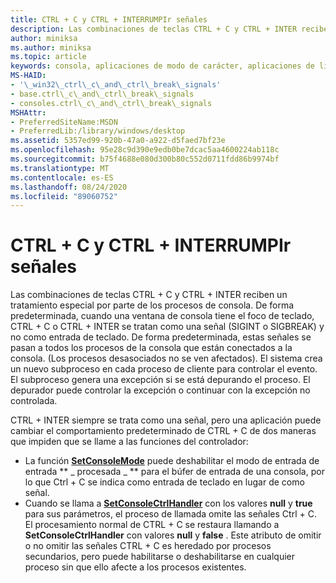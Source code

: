 ```yaml
---
title: CTRL + C y CTRL + INTERRUMPIr señales
description: Las combinaciones de teclas CTRL + C y CTRL + INTER reciben un tratamiento especial por parte de los procesos de consola.
author: miniksa
ms.author: miniksa
ms.topic: article
keywords: consola, aplicaciones de modo de carácter, aplicaciones de línea de comandos, aplicaciones de terminal, API de consola
MS-HAID:
- '\_win32\_ctrl\_c\_and\_ctrl\_break\_signals'
- base.ctrl\_c\_and\_ctrl\_break\_signals
- consoles.ctrl\_c\_and\_ctrl\_break\_signals
MSHAttr:
- PreferredSiteName:MSDN
- PreferredLib:/library/windows/desktop
ms.assetid: 5357ed99-920b-47a0-a922-d5faed7bf23e
ms.openlocfilehash: 95e28c9d390e9edb0be7dcac5aa4600224ab118c
ms.sourcegitcommit: b75f4688e080d300b80c552d0711fdd86b9974bf
ms.translationtype: MT
ms.contentlocale: es-ES
ms.lasthandoff: 08/24/2020
ms.locfileid: "89060752"
---
```

# <a name="ctrlc-and-ctrlbreak-signals"></a>CTRL + C y CTRL + INTERRUMPIr señales


Las combinaciones de teclas CTRL + C y CTRL + INTER reciben un tratamiento especial por parte de los procesos de consola. De forma predeterminada, cuando una ventana de consola tiene el foco de teclado, CTRL + C o CTRL + INTER se tratan como una señal (SIGINT o SIGBREAK) y no como entrada de teclado. De forma predeterminada, estas señales se pasan a todos los procesos de la consola que están conectados a la consola. (Los procesos desasociados no se ven afectados). El sistema crea un nuevo subproceso en cada proceso de cliente para controlar el evento. El subproceso genera una excepción si se está depurando el proceso. El depurador puede controlar la excepción o continuar con la excepción no controlada.

CTRL + INTER siempre se trata como una señal, pero una aplicación puede cambiar el comportamiento predeterminado de CTRL + C de dos maneras que impiden que se llame a las funciones del controlador:

- La función [**SetConsoleMode**](setconsolemode.md) puede deshabilitar el modo de entrada de entrada ** \_ procesada \_ ** para el búfer de entrada de una consola, por lo que Ctrl + C se indica como entrada de teclado en lugar de como señal.
- Cuando se llama a [**SetConsoleCtrlHandler**](setconsolectrlhandler.md) con los valores **null** y **true** para sus parámetros, el proceso de llamada omite las señales Ctrl + C. El procesamiento normal de CTRL + C se restaura llamando a **SetConsoleCtrlHandler** con valores **null** y **false** . Este atributo de omitir o no omitir las señales CTRL + C es heredado por procesos secundarios, pero puede habilitarse o deshabilitarse en cualquier proceso sin que ello afecte a los procesos existentes.

 

 





